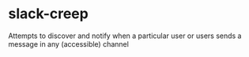 # slack-creep
Attempts to discover and notify when a particular user or users sends a message in any (accessible) channel
